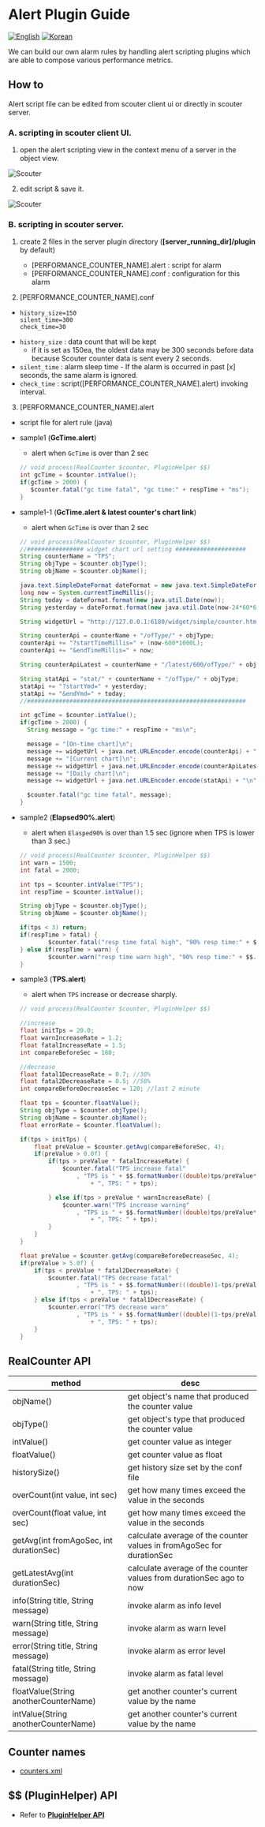 ﻿# Alert Plugin Guide
[![English](https://img.shields.io/badge/language-English-orange.svg)](Alert-Plugin-Guide.md) [![Korean](https://img.shields.io/badge/language-Korean-blue.svg)](Alert-Plugin-Guide_kr.md)

We can build our own alarm rules by handling alert scripting plugins which are able to compose various performance metrics.

## How to
Alert script file can be edited from scouter client ui or directly in scouter server.

### A. scripting in scouter client UI.
 1. open the alert scripting view in the context menu of a server in the object view.

![Scouter](../img/main/alert_script_menu.png)

 2. edit script & save it.

![Scouter](../img/main/alert_script_view.png)



### B. scripting in scouter server.

 1. create 2 files in the server plugin directory (**[server_running_dir]/plugin** by default)
    * [PERFORMANCE_COUNTER_NAME].alert : script for alarm
    * [PERFORMANCE_COUNTER_NAME].conf : configuration for this alarm

 2. [PERFORMANCE_COUNTER_NAME].conf
   * ```properties
     history_size=150
     silent_time=300
     check_time=30
     ```
   * ```history_size``` : data count that will be kept
     * if it is set as 150ea, the oldest data may be 300 seconds before data because Scouter counter data is sent every 2 seconds.
   * ```silent_time``` : alarm sleep time - If the alarm is occurred in past [x] seconds, the same alarm is ignored.
   * ```check_time``` : script([PERFORMANCE_COUNTER_NAME].alert) invoking interval.

 3. [PERFORMANCE_COUNTER_NAME].alert
   * script file for alert rule (java)

   * sample1 (**GcTime.alert**)
     * alert when ```GcTime``` is over than 2 sec
      ```java
      // void process(RealCounter $counter, PluginHelper $$)
      int gcTime = $counter.intValue();
      if(gcTime > 2000) {
         $counter.fatal("gc time fatal", "gc time:" + respTime + "ms");
      }
      ```

   * sample1-1 (**GcTime.alert & latest counter's chart link**)
     * alert when ```GcTime``` is over than 2 sec
      ```java
      // void process(RealCounter $counter, PluginHelper $$)
      //################ widget chart url setting ####################
      String counterName = "TPS";
      String objType = $counter.objType();
      String objName = $counter.objName();

      java.text.SimpleDateFormat dateFormat = new java.text.SimpleDateFormat("yyyyMMdd");
      long now = System.currentTimeMillis();
      String today = dateFormat.format(new java.util.Date(now));
      String yesterday = dateFormat.format(new java.util.Date(now-24*60*60*1000));

      String widgetUrl = "http://127.0.0.1:6180/widget/simple/counter.html?source=";

      String counterApi = counterName + "/ofType/" + objType;
      counterApi += "?startTimeMillis=" + (now-600*1000L);
      counterApi += "&endTimeMillis=" + now;

      String counterApiLatest = counterName + "/latest/600/ofType/" + objType;

      String statApi = "stat/" + counterName + "/ofType/" + objType;
      statApi += "?startYmd=" + yesterday;
      statApi += "&endYmd=" + today;
      //##############################################################

      int gcTime = $counter.intValue();
      if(gcTime > 2000) {
        String message = "gc time:" + respTime + "ms\n";

        message = "[On-time chart]\n";
        message += widgetUrl + java.net.URLEncoder.encode(counterApi) + "\n";
        message += "[Current chart]\n";
        message += widgetUrl + java.net.URLEncoder.encode(counterApiLatest) + "\n";
        message += "[Daily chart]\n";
        message += widgetUrl + java.net.URLEncoder.encode(statApi) + "\n";

        $counter.fatal("gc time fatal", message);
      }
      ```
   * sample2 (**Elapsed90%.alert**)
     * alert when ```Elasped90%``` is over than 1.5 sec (ignore when TPS is lower than 3 sec.)
      ```java
      // void process(RealCounter $counter, PluginHelper $$)
      int warn = 1500;
      int fatal = 2000;

      int tps = $counter.intValue("TPS");
      int respTime = $counter.intValue();

      String objType = $counter.objType();
      String objName = $counter.objName();

      if(tps < 3) return;
      if(respTime > fatal) {
              $counter.fatal("resp time fatal high", "90% resp time:" + $$.formatNumber(respTime) + "ms, tps:" + tps);
      } else if(respTime > warn) {
              $counter.warn("resp time warn high", "90% resp time:" + $$.formatNumber(respTime) + "ms, tps:" + tps);
      }
      ```

   * sample3 (**TPS.alert**)
     * alert when ```TPS``` increase or decrease sharply.
      ```java
      // void process(RealCounter $counter, PluginHelper $$)

      //increase
      float initTps = 20.0;
      float warnIncreaseRate = 1.2;
      float fatalIncreaseRate = 1.5;
      int compareBeforeSec = 180;

      //decrease
      float fatal1DecreaseRate = 0.7; //30%
      float fatal2DecreaseRate = 0.5; //50%
      int compareBeforeDecreaseSec = 120; //last 2 minute

      float tps = $counter.floatValue();
      String objType = $counter.objType();
      String objName = $counter.objName();
      float errorRate = $counter.floatValue();

      if(tps > initTps) {
          float preValue = $counter.getAvg(compareBeforeSec, 4);
          if(preValue > 0.0f) {
              if(tps > preValue * fatalIncreaseRate) {
                  $counter.fatal("TPS increase fatal"
                      , "TPS is " + $$.formatNumber((double)tps/preValue*100) + "% higher than " + compareBeforeSec + "sec ago"
                          + ", TPS: " + tps);

              } else if(tps > preValue * warnIncreaseRate) {
                  $counter.warn("TPS increase warning"
                      , "TPS is " + $$.formatNumber((double)tps/preValue*100) + "% higher than " + compareBeforeSec + "sec ago"
                          + ", TPS: " + tps);
              }
          }
      }

      float preValue = $counter.getAvg(compareBeforeDecreaseSec, 4);
      if(preValue > 5.0f) {
          if(tps < preValue * fatal2DecreaseRate) {
              $counter.fatal("TPS decrease fatal"
                      , "TPS is " + $$.formatNumber(((double)1-tps/preValue)*100) + "% lower than " + compareBeforeDecreaseSec + "sec ago"
                          + ", TPS: " + tps);
          } else if(tps < preValue * fatal1DecreaseRate) {
              $counter.error("TPS decrease warn"
                      , "TPS is " + $$.formatNumber((double)(1-tps/preValue)*100) + "% lower than " + compareBeforeDecreaseSec + "sec ago"
                          + ", TPS: " + tps);
          }
      }
      ```

## RealCounter API
| method | desc |
| ------------ | ---------- |
| objName()                                  | get object's name that produced the counter value   |
| objType()                                  | get object's type that produced the counter value   |
| intValue()                                 | get counter value as integer   |
| floatValue()                               | get counter value as float   |
| historySize()                              | get history size set by the conf file   |
| overCount(int value, int sec)              | get how many times exceed the value in the seconds   |
| overCount(float value, int sec)            | get how many times exceed the value in the seconds   |
| getAvg(int fromAgoSec, int durationSec)    | calculate average of the counter values in fromAgoSec for durationSec   |
| getLatestAvg(int durationSec)              | calculate average of the counter values from durationSec ago to now   |
| info(String title, String message)         | invoke alarm as info level   |
| warn(String title, String message)         | invoke alarm as warn level   |
| error(String title, String message)        | invoke alarm as error level   |
| fatal(String title, String message)        | invoke alarm as fatal level   |
| floatValue(String anotherCounterName)      | get another counter's current value by the name   |
| intValue(String anotherCounterName)        | get another counter's current value by the name   |

## Counter names
 * [counters.xml](https://github.com/scouter-project/scouter/blob/fe74bdb73a34be2f390f8476991d59a5de6ea204/scouter.common/src/main/resources/scouter/lang/counters/counters.xml)

## $$ (PluginHelper) API
 - Refer to **[PluginHelper API](./PluginHelper-API.md)**
